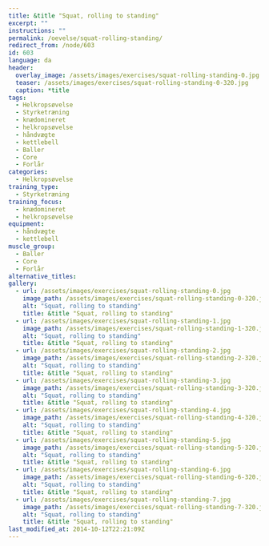 ```yaml
---
title: &title "Squat, rolling to standing"
excerpt: ""
instructions: ""
permalink: /oevelse/squat-rolling-standing/
redirect_from: /node/603
id: 603
language: da
header:
  overlay_image: /assets/images/exercises/squat-rolling-standing-0.jpg
  teaser: /assets/images/exercises/squat-rolling-standing-0-320.jpg
  caption: *title
tags:
  - Helkropsøvelse
  - Styrketræning
  - knædomineret
  - helkropsøvelse
  - håndvægte
  - kettlebell
  - Baller
  - Core
  - Forlår
categories:
  - Helkropsøvelse
training_type: 
  - Styrketræning
training_focus: 
  - knædomineret
  - helkropsøvelse
equipment:
  - håndvægte
  - kettlebell
muscle_group:
  - Baller
  - Core
  - Forlår
alternative_titles:
gallery:
  - url: /assets/images/exercises/squat-rolling-standing-0.jpg
    image_path: /assets/images/exercises/squat-rolling-standing-0-320.jpg
    alt: "Squat, rolling to standing"
    title: &title "Squat, rolling to standing"
  - url: /assets/images/exercises/squat-rolling-standing-1.jpg
    image_path: /assets/images/exercises/squat-rolling-standing-1-320.jpg
    alt: "Squat, rolling to standing"
    title: &title "Squat, rolling to standing"
  - url: /assets/images/exercises/squat-rolling-standing-2.jpg
    image_path: /assets/images/exercises/squat-rolling-standing-2-320.jpg
    alt: "Squat, rolling to standing"
    title: &title "Squat, rolling to standing"
  - url: /assets/images/exercises/squat-rolling-standing-3.jpg
    image_path: /assets/images/exercises/squat-rolling-standing-3-320.jpg
    alt: "Squat, rolling to standing"
    title: &title "Squat, rolling to standing"
  - url: /assets/images/exercises/squat-rolling-standing-4.jpg
    image_path: /assets/images/exercises/squat-rolling-standing-4-320.jpg
    alt: "Squat, rolling to standing"
    title: &title "Squat, rolling to standing"
  - url: /assets/images/exercises/squat-rolling-standing-5.jpg
    image_path: /assets/images/exercises/squat-rolling-standing-5-320.jpg
    alt: "Squat, rolling to standing"
    title: &title "Squat, rolling to standing"
  - url: /assets/images/exercises/squat-rolling-standing-6.jpg
    image_path: /assets/images/exercises/squat-rolling-standing-6-320.jpg
    alt: "Squat, rolling to standing"
    title: &title "Squat, rolling to standing"
  - url: /assets/images/exercises/squat-rolling-standing-7.jpg
    image_path: /assets/images/exercises/squat-rolling-standing-7-320.jpg
    alt: "Squat, rolling to standing"
    title: &title "Squat, rolling to standing"
last_modified_at: 2014-10-12T22:21:09Z
---
```



